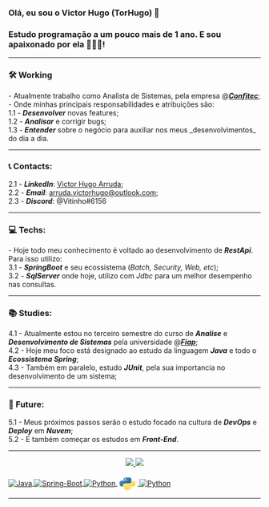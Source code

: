 ### Olá, eu sou o Victor Hugo (TorHugo) 👋
### Estudo programação a um pouco mais de 1 ano. E sou apaixonado por ela 💖🧙‍♂️!

<hr/>
<h3>🛠️ Working</h3>
- Atualmente trabalho como Analista de Sistemas, pela empresa @<a href = "http://www.confitec.com.br/" target="_blank"><b><i>Confitec</i></b></a>;<br/>
- Onde minhas principais responsabilidades e atribuições são:<br/>
1.1 - <b><i>Desenvolver</i></b> novas features;<br/>
1.2 - <b><i>Analisar</i></b> e corrigir bugs;<br/>
1.3 - <b><i>Entender</i></b> sobre o negócio para auxiliar nos meus _desenvolvimentos_ do dia a dia.

<hr/>
<h3>📞 Contacts:</h3>
2.1 - <b><i>LinkedIn</i></b>: <a href = "https://www.linkedin.com/in/victorhugodev/" target="_blank">Victor Hugo Arruda</a>;<br/>
2.2 - <b><i>Email</i></b>: <a href = "mailto:arruda.victorhugo@outlook.com" target="_blank">arruda.victorhugo@outlook.com</a>;<br/>
2.3 - <b><i>Discord</i></b>: @Vitinho#6156

<hr/>
<h3>💻 Techs:</h3>
- Hoje todo meu conhecimento é voltado ao desenvolvimento de <b><i>RestApi</i></b>. Para isso utilizo:<br/>
3.1 - <b><i>SpringBoot</i></b> e seu ecossistema (<i>Batch, Security, Web, etc</i>);<br/>
3.2 - <b><i>SqlServer</i></b> onde hoje, utilizo com <i>Jdbc</i> para um melhor desempenho nas consultas. 

<hr/>
<h3>📚 Studies:</h3>
4.1 - Atualmente estou no terceiro semestre do curso de <b><i>Analise</i></b> e <b><i>Desenvolvimento de Sistemas</i></b> pela universidade @<a href = "http://www.fiap.com.br/" target="_blank"><b><i>Fiap</i></b></a>;<br/>
4.2 - Hoje meu foco está designado ao estudo da linguagem <b><i>Java</i></b> e todo o <b><i>Ecossistema Spring</i></b>;<br/>
4.3 - Também em paralelo, estudo <b><i>JUnit</i></b>, pela sua importancia no desenvolvimento de um sistema;

<hr/>
<h3>📖 Future:</h3>
5.1 - Meus próximos passos serão o estudo focado na cultura de <b><i>DevOps</i></b> e <b><i>Deploy</i></b> em <b><i>Nuvem</i></b>;<br/>
5.2 - E também começar os estudos em <b><i>Front-End</i></b>.

<hr/>

<div align="center">
  <a href="https://github.com/TorHugo">
  <img height="180em" src="https://github-readme-stats.vercel.app/api?username=TorHugo&show_icons=true&theme=dark&include_all_commits=true&count_private=true"/>
  <img height="180em" src="https://github-readme-stats.vercel.app/api/top-langs/?username=TorHugo&layout=compact&langs_count=7&theme=dark"/>
</div>
<div style="display: inline_block"><br>
  <img align="center" alt="Java" height="30" width="40" src="https://cdn.jsdelivr.net/gh/devicons/devicon/icons/java/java-original-wordmark.svg">
  <img align="center" alt="Spring-Boot" height="30" width="40" src="https://cdn.jsdelivr.net/gh/devicons/devicon/icons/spring/spring-original.svg" />
  <img align="center" alt="Python" height="30" width="40" src="https://cdn.jsdelivr.net/gh/devicons/devicon/icons/microsoftsqlserver/microsoftsqlserver-plain-wordmark.svg" />
  <img align="center" alt="Python" height="30" width="40" src="https://raw.githubusercontent.com/devicons/devicon/master/icons/python/python-original.svg">
  <img align="center" alt="Python" height="30" width="40" src="https://cdn.jsdelivr.net/gh/devicons/devicon/icons/amazonwebservices/amazonwebservices-original.svg" />
</div>

<hr/>
	
